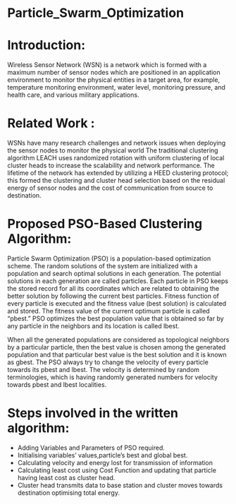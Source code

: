 # Particle_Swarm_Optimization
# Introduction:

Wireless Sensor Network (WSN) is a network which is formed with a maximum number of
sensor nodes which are positioned in an application environment to monitor the physical
entities in a target area, for example, temperature monitoring environment, water level,
monitoring pressure, and health care, and various military applications.

# Related Work :

WSNs have many research challenges and network issues when deploying the sensor
nodes to monitor the physical world
The traditional clustering algorithm LEACH uses randomized rotation with uniform clustering
of local cluster heads to increase the scalability and network performance. The lifetime of the
network has extended by utilizing a HEED clustering protocol; this formed the clustering and
cluster head selection based on the residual energy of sensor nodes and the cost of
communication from source to destination.

# Proposed PSO-Based Clustering Algorithm:
Particle Swarm Optimization (PSO) is a population-based optimization scheme. The random
solutions of the system are initialized with a population and search optimal solutions in each
generation. The potential solutions in each generation are called particles. Each particle in
PSO keeps the stored record for all its coordinates which are related to obtaining the better
solution by following the current best particles.
Fitness function of every particle is executed and the fitness value (best solution) is
calculated and stored. The fitness value of the current optimum particle is called “pbest.”
PSO optimizes the best population value that is obtained so far by any particle in the
neighbors and its location is called lbest.

When all the generated populations are considered as topological neighbors by a particular
particle, then the best value is chosen among the generated population and that particular
best value is the best solution and it is known as gbest.
The PSO always try to change the velocity of every particle towards its pbest and lbest. The
velocity is determined by random terminologies, which is having randomly generated
numbers for velocity towards pbest and lbest localities.

# Steps involved in the written algorithm:
* Adding Variables and Parameters of PSO required.
* Initialising variables’ values,particle’s best and global best.
* Calculating velocity and energy lost for transmission of information
* Calculating least cost using Cost Function and updating that particle having least
cost as cluster head.
* Cluster head transmits data to base station and cluster moves towards destination
optimising total energy.
